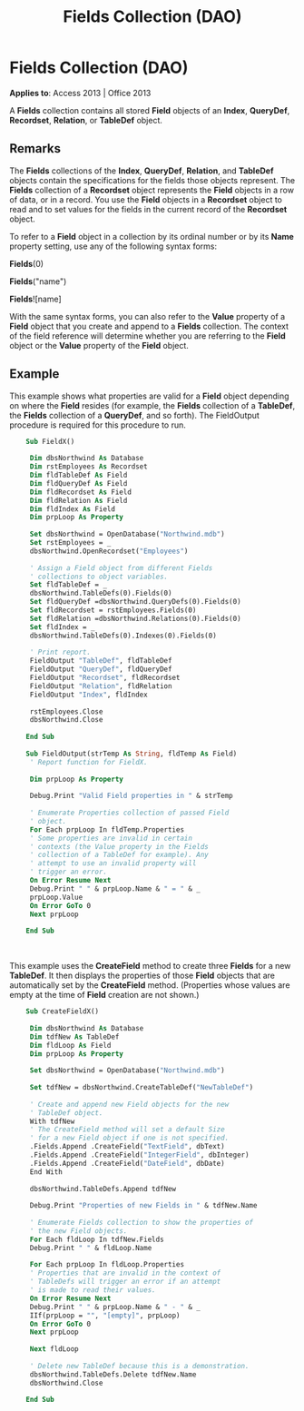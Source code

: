 ﻿---
title: Fields Collection (DAO)
TOCTitle: Fields Collection
ms:assetid: 4be3ba07-20c1-d958-c1b8-7dd8b4731f60
ms:mtpsurl: https://msdn.microsoft.com/library/Ff193530(v=office.15)
ms:contentKeyID: 48544702
ms.date: 09/18/2015
mtps_version: v=office.15
---

# Fields Collection (DAO)


**Applies to**: Access 2013 | Office 2013

A **Fields** collection contains all stored **Field** objects of an **Index**, **QueryDef**, **Recordset**, **Relation**, or **TableDef** object.

## Remarks

The **Fields** collections of the **Index**, **QueryDef**, **Relation**, and **TableDef** objects contain the specifications for the fields those objects represent. The **Fields** collection of a **Recordset** object represents the **Field** objects in a row of data, or in a record. You use the **Field** objects in a **Recordset** object to read and to set values for the fields in the current record of the **Recordset** object.

To refer to a **Field** object in a collection by its ordinal number or by its **Name** property setting, use any of the following syntax forms:

**Fields**(0)

**Fields**("name")

**Fields**\!\[name\]

With the same syntax forms, you can also refer to the **Value** property of a **Field** object that you create and append to a **Fields** collection. The context of the field reference will determine whether you are referring to the **Field** object or the **Value** property of the **Field** object.

## Example

This example shows what properties are valid for a **Field** object depending on where the **Field** resides (for example, the **Fields** collection of a **TableDef**, the **Fields** collection of a **QueryDef**, and so forth). The FieldOutput procedure is required for this procedure to run.

```vb
    Sub FieldX() 
     
     Dim dbsNorthwind As Database 
     Dim rstEmployees As Recordset 
     Dim fldTableDef As Field 
     Dim fldQueryDef As Field 
     Dim fldRecordset As Field 
     Dim fldRelation As Field 
     Dim fldIndex As Field 
     Dim prpLoop As Property 
     
     Set dbsNorthwind = OpenDatabase("Northwind.mdb") 
     Set rstEmployees = _ 
     dbsNorthwind.OpenRecordset("Employees") 
     
     ' Assign a Field object from different Fields 
     ' collections to object variables. 
     Set fldTableDef = _ 
     dbsNorthwind.TableDefs(0).Fields(0) 
     Set fldQueryDef =dbsNorthwind.QueryDefs(0).Fields(0) 
     Set fldRecordset = rstEmployees.Fields(0) 
     Set fldRelation =dbsNorthwind.Relations(0).Fields(0) 
     Set fldIndex = _ 
     dbsNorthwind.TableDefs(0).Indexes(0).Fields(0) 
     
     ' Print report. 
     FieldOutput "TableDef", fldTableDef 
     FieldOutput "QueryDef", fldQueryDef 
     FieldOutput "Recordset", fldRecordset 
     FieldOutput "Relation", fldRelation 
     FieldOutput "Index", fldIndex 
     
     rstEmployees.Close 
     dbsNorthwind.Close 
     
    End Sub 
     
    Sub FieldOutput(strTemp As String, fldTemp As Field) 
     ' Report function for FieldX. 
     
     Dim prpLoop As Property 
     
     Debug.Print "Valid Field properties in " & strTemp 
     
     ' Enumerate Properties collection of passed Field 
     ' object. 
     For Each prpLoop In fldTemp.Properties 
     ' Some properties are invalid in certain 
     ' contexts (the Value property in the Fields 
     ' collection of a TableDef for example). Any 
     ' attempt to use an invalid property will 
     ' trigger an error. 
     On Error Resume Next 
     Debug.Print " " & prpLoop.Name & " = " & _ 
     prpLoop.Value 
     On Error GoTo 0 
     Next prpLoop 
     
    End Sub 
```

<br/>

This example uses the **CreateField** method to create three **Fields** for a new **TableDef**. It then displays the properties of those **Field** objects that are automatically set by the **CreateField** method. (Properties whose values are empty at the time of **Field** creation are not shown.)

```vb
    Sub CreateFieldX() 
     
     Dim dbsNorthwind As Database 
     Dim tdfNew As TableDef 
     Dim fldLoop As Field 
     Dim prpLoop As Property 
     
     Set dbsNorthwind = OpenDatabase("Northwind.mdb") 
     
     Set tdfNew = dbsNorthwind.CreateTableDef("NewTableDef") 
     
     ' Create and append new Field objects for the new 
     ' TableDef object. 
     With tdfNew 
     ' The CreateField method will set a default Size 
     ' for a new Field object if one is not specified. 
     .Fields.Append .CreateField("TextField", dbText) 
     .Fields.Append .CreateField("IntegerField", dbInteger) 
     .Fields.Append .CreateField("DateField", dbDate) 
     End With 
     
     dbsNorthwind.TableDefs.Append tdfNew 
     
     Debug.Print "Properties of new Fields in " & tdfNew.Name 
     
     ' Enumerate Fields collection to show the properties of 
     ' the new Field objects. 
     For Each fldLoop In tdfNew.Fields 
     Debug.Print " " & fldLoop.Name 
     
     For Each prpLoop In fldLoop.Properties 
     ' Properties that are invalid in the context of 
     ' TableDefs will trigger an error if an attempt 
     ' is made to read their values. 
     On Error Resume Next 
     Debug.Print " " & prpLoop.Name & " - " & _ 
     IIf(prpLoop = "", "[empty]", prpLoop) 
     On Error GoTo 0 
     Next prpLoop 
     
     Next fldLoop 
     
     ' Delete new TableDef because this is a demonstration. 
     dbsNorthwind.TableDefs.Delete tdfNew.Name 
     dbsNorthwind.Close 
     
    End Sub
```
